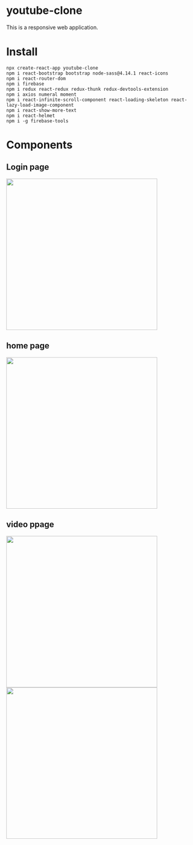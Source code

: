 # youtube-clone

This is a responsive web application.

# Install

    npx create-react-app youtube-clone
    npm i react-bootstrap bootstrap node-sass@4.14.1 react-icons
    npm i react-router-dom
    npm i firebase
    npm i redux react-redux redux-thunk redux-devtools-extension
    npm i axios numeral moment
    npm i react-infinite-scroll-component react-loading-skeleton react-lazy-load-image-component
    npm i react-show-more-text
    npm i react-helmet
    npm i -g firebase-tools

# Components

## Login page

<img src = "https://user-images.githubusercontent.com/87059373/124859370-fb85ea00-dfee-11eb-832b-6d25d9f92fa9.jpg" width="400px">

## home page

<img src = "https://user-images.githubusercontent.com/87059373/124859448-1c4e3f80-dfef-11eb-9ec1-03df2d8edce3.jpg" width="400px">

## video ppage

<img src = "https://user-images.githubusercontent.com/87059373/124859626-67685280-dfef-11eb-858d-a8a68f35cc20.jpg" width="400px">
<img src = "https://user-images.githubusercontent.com/87059373/124859672-7c44e600-dfef-11eb-9a4b-d9c7577901be.jpg" width="400px">
